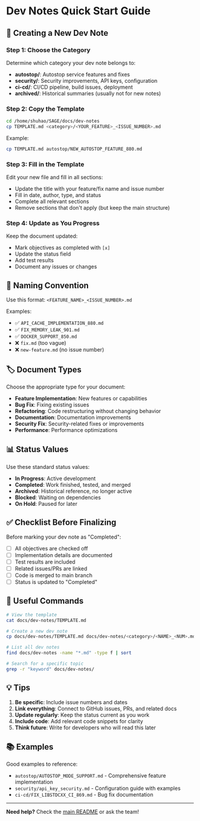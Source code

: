 # Dev Notes Quick Start Guide

## 🚀 Creating a New Dev Note

### Step 1: Choose the Category

Determine which category your dev note belongs to:
- **autostop/**: Autostop service features and fixes
- **security/**: Security improvements, API keys, configuration
- **ci-cd/**: CI/CD pipeline, build issues, deployment
- **archived/**: Historical summaries (usually not for new notes)

### Step 2: Copy the Template

```bash
cd /home/shuhao/SAGE/docs/dev-notes
cp TEMPLATE.md <category>/<YOUR_FEATURE>_<ISSUE_NUMBER>.md
```

Example:
```bash
cp TEMPLATE.md autostop/NEW_AUTOSTOP_FEATURE_880.md
```

### Step 3: Fill in the Template

Edit your new file and fill in all sections:
- Update the title with your feature/fix name and issue number
- Fill in date, author, type, and status
- Complete all relevant sections
- Remove sections that don't apply (but keep the main structure)

### Step 4: Update as You Progress

Keep the document updated:
- Mark objectives as completed with `[x]`
- Update the status field
- Add test results
- Document any issues or changes

## 📝 Naming Convention

Use this format: `<FEATURE_NAME>_<ISSUE_NUMBER>.md`

Examples:
- ✅ `API_CACHE_IMPLEMENTATION_880.md`
- ✅ `FIX_MEMORY_LEAK_901.md`
- ✅ `DOCKER_SUPPORT_850.md`
- ❌ `fix.md` (too vague)
- ❌ `new-feature.md` (no issue number)

## 🏷️ Document Types

Choose the appropriate type for your document:

- **Feature Implementation**: New features or capabilities
- **Bug Fix**: Fixing existing issues
- **Refactoring**: Code restructuring without changing behavior
- **Documentation**: Documentation improvements
- **Security Fix**: Security-related fixes or improvements
- **Performance**: Performance optimizations

## 📊 Status Values

Use these standard status values:

- **In Progress**: Active development
- **Completed**: Work finished, tested, and merged
- **Archived**: Historical reference, no longer active
- **Blocked**: Waiting on dependencies
- **On Hold**: Paused for later

## ✅ Checklist Before Finalizing

Before marking your dev note as "Completed":

- [ ] All objectives are checked off
- [ ] Implementation details are documented
- [ ] Test results are included
- [ ] Related issues/PRs are linked
- [ ] Code is merged to main branch
- [ ] Status is updated to "Completed"

## 🔗 Useful Commands

```bash
# View the template
cat docs/dev-notes/TEMPLATE.md

# Create a new dev note
cp docs/dev-notes/TEMPLATE.md docs/dev-notes/<category>/<NAME>_<NUM>.md

# List all dev notes
find docs/dev-notes -name "*.md" -type f | sort

# Search for a specific topic
grep -r "keyword" docs/dev-notes/
```

## 💡 Tips

1. **Be specific**: Include issue numbers and dates
2. **Link everything**: Connect to GitHub issues, PRs, and related docs
3. **Update regularly**: Keep the status current as you work
4. **Include code**: Add relevant code snippets for clarity
5. **Think future**: Write for developers who will read this later

## 📚 Examples

Good examples to reference:
- `autostop/AUTOSTOP_MODE_SUPPORT.md` - Comprehensive feature implementation
- `security/api_key_security.md` - Configuration guide with examples
- `ci-cd/FIX_LIBSTDCXX_CI_869.md` - Bug fix documentation

---

**Need help?** Check the [main README](README.md) or ask the team!
